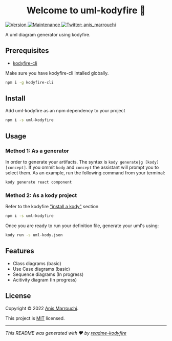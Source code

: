 <h1 align="center">Welcome to uml-kodyfire 👋</h1>
 <a href="https://www.npmjs.com/package/uml-kodyfire" target="_blank">
    <img alt="Version" src="https://img.shields.io/npm/v/uml-kodyfire.svg">
  </a>
  <a href="https://github.com/nooqta/kodyfire/graphs/commit-activity" target="_blank">
    <img alt="Maintenance" src="https://img.shields.io/badge/Maintained%3F-yes-green.svg" />
  </a>
  <a href="https://twitter.com/anis_marrouchi" target="_blank">
    <img alt="Twitter: anis_marrouchi" src="https://img.shields.io/twitter/follow/anis_marrouchi.svg?style=social" />
  </a>

A uml diagram generator using kodyfire.

## Prerequisites
- [kodyfire-cli](https://github.com/nooqta/kodyfire)

Make sure you have kodyfire-cli intalled globally.

```sh
npm i -g kodyfire-cli
```

## Install

Add uml-kodyfire as an npm dependency to your project

```sh
npm i -s uml-kodyfire
```

## Usage

### Method 1: As a generator
In order to generate your artifacts. The syntax is `kody generate|g [kody] [concept]`. If you ommit `kody` and `concept` the assistant will prompt you to select them. As an example, run the following command from your terminal:
```sh
kody generate react component
```
### Method 2: As a kody project
Refer to the kodyfire ["install a kody"](https://github.com/nooqta/kodyfire#install-a-kody) section
```sh
npm i -s uml-kodyfire
```
Once you are ready to run your definition file, generate your uml's using:
```sh
kody run -s uml-kody.json
```
## Features
- Class diagrams (basic)
- Use Case diagrams (basic)
- Sequence diagrams (In progress)
- Acitivity diagram (In progress)

## License
Copyright © 2022 [Anis Marrouchi](https://github.com/anis-marrouchi).<br />


This project is [MIT](https://github.com/nooqta/uml-kodyfire/blob/master/LICENSE) licensed.

***
_This README was generated with ❤️ by [readme-kodyfire](https://github.com/nooqta/readme-kodfire)_